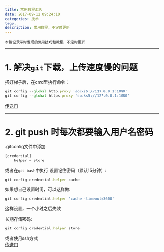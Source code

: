 ```yaml
---
title: 常用教程汇总
date: 2017-09-12 09:24:10
categories: 技术
tags:
description: 常用教程，不定时更新
---
```


`本篇记录平时发现的常用技巧和教程，不定时更新`  

--------------------------------------  

# 1. 解决`git`下载，上传速度慢的问题  

搭好梯子后，在cmd里执行命令：  

```javascript
git config --global http.proxy 'socks5://127.0.0.1:1080'
git config --global https.proxy 'socks5://127.0.0.1:1080'
```  

[传送门](https://91tianlu.org/knowledgebase.php?action=displayarticle&id=11)  

--------------------------------  

  
# 2. git push 时每次都要输入用户名密码  

.gitconfig文件中添加:  
```javascript
[credential]
    helper = store
```  

或者在`git bash`中执行 设置记住密码（默认15分钟）:  

```javascript
git config credential.helper cache
```  

如果想自己设置时间，可以这样做:  

```javascript
git config credential.helper 'cache -timeout=3600'
```  

这样设置，一个小时之后失效  

长期存储密码:  

```javascript
git config credential.helper store
```  

或者使用ssh方式  
[传送门](http://www.jianshu.com/p/2800dfbcdc04)  
